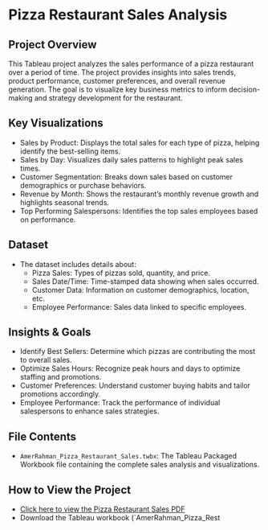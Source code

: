 # Pizza Restaurant Sales Analysis

## Project Overview
This Tableau project analyzes the sales performance of a pizza restaurant over a period of time. The project provides insights into sales trends, product performance, customer preferences, and overall revenue generation. The goal is to visualize key business metrics to inform decision-making and strategy development for the restaurant.

## Key Visualizations
- Sales by Product: Displays the total sales for each type of pizza, helping identify the best-selling items.
- Sales by Day: Visualizes daily sales patterns to highlight peak sales times.
- Customer Segmentation: Breaks down sales based on customer demographics or purchase behaviors.
- Revenue by Month: Shows the restaurant’s monthly revenue growth and highlights seasonal trends.
- Top Performing Salespersons: Identifies the top sales employees based on performance.

## Dataset
- The dataset includes details about:
  - Pizza Sales: Types of pizzas sold, quantity, and price.
  - Sales Date/Time: Time-stamped data showing when sales occurred.
  - Customer Data: Information on customer demographics, location, etc.
  - Employee Performance: Sales data linked to specific employees.

## Insights & Goals
- Identify Best Sellers: Determine which pizzas are contributing the most to overall sales.
- Optimize Sales Hours: Recognize peak hours and days to optimize staffing and promotions.
- Customer Preferences: Understand customer buying habits and tailor promotions accordingly.
- Employee Performance: Track the performance of individual salespersons to enhance sales strategies.

## File Contents
- `AmerRahman_Pizza_Restaurant_Sales.twbx`: The Tableau Packaged Workbook file containing the complete sales analysis and visualizations.

## How to View the Project
- [Click here to view the Pizza Restaurant Sales PDF](Pizza%20Restaurant%20Sales%.pdf)
- Download the Tableau workbook (`AmerRahman_Pizza_Rest
